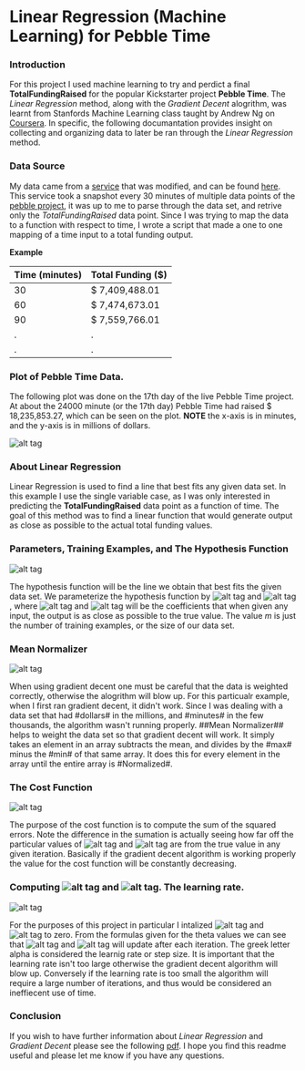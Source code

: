 # Linear Regression (Machine Learning)  for Pebble Time

### Introduction
For this project I used machine learning to try and perdict a final **TotalFundingRaised** for the popular Kickstarter project **Pebble Time**. The *Linear Regression* method, along with the *Gradient Decent* alogrithm, was learnt from Stanfords Machine Learning class taught by Andrew Ng on [Coursera](https://www.coursera.org/course/ml). In specific, the following documantation provides insight on collecting and organizing data to later be ran through the *Linear Regression* method. 

### Data Source
My data came from a [service](http://kcaas.io/) that was modified, and can be found [here](http://104.236.89.73:8888/project/pebble?snapshot=3). This service took a snapshot every 30 minutes of multiple data points of the [pebble project](https://www.kickstarter.com/projects/597507018/pebble-time-awesome-smartwatch-no-compromises), it was up to me to parse through the data set, and retrive only the *TotalFundingRaised* data point. Since I was trying to map the data to a function with respect to time, I wrote a script that made a one to one mapping of a time input to a total funding output.

**Example**

Time (minutes)| Total Funding ($)
--- | --- 
30 | $ 7,409,488.01
60 | $ 7,474,673.01
90 | $ 7,559,766.01
.  | .
.  | .


### Plot of Pebble Time Data. 

The following plot was done on the 17th day of the live Pebble Time project. At about the 24000 minute (or the 17th day) Pebble Time had raised $ 18,235,853.27, which can be seen on the plot. **NOTE** the x-axis is in minutes, and the y-axis is in millions of dollars.

![alt tag](http://i.imgur.com/L2vNY6t.png)

### About Linear Regression
Linear Regression is used to find a line that best fits any given data set. In this example I use the single variable case, as I was only interested in predicting the **TotalFundingRaised** data point as a function of time. The goal of this method was to find a linear function that would generate output as close as possible to the actual total funding values.

### Parameters, Training Examples, and The Hypothesis Function

![alt tag](http://i.imgur.com/a1GEb0H.png)

The hypothesis function will be the line we obtain that best fits the given data set. We parameterize the hypothesis function by ![alt tag](http://i.imgur.com/MeSkGMw.png) and ![alt tag](http://i.imgur.com/j5ko1yL.png), where ![alt tag](http://i.imgur.com/MeSkGMw.png) and ![alt tag](http://i.imgur.com/j5ko1yL.png) will be the coefficients that when given any input, the output is as close as possible to the true value. The value *m* is just the number of training examples, or the size of our data set.

### Mean Normalizer
![alt tag](http://i.imgur.com/itblwaX.png)

When using gradient decent one must be careful that the data is weighted correctly, otherwise the alogrithm will blow up. For this particualr example, when I first ran gradient decent, it didn't work. Since I was dealing with a data set that had #dollars# in the millions, and #minutes# in the few thousands,  the algorithm wasn't running properly. ##Mean Normalizer## helps to weight the data set so that gradient decent will work. It simply takes an element in an array subtracts the mean, and divides by the #max# minus the #min# of that same array. It does this for every element in the array until the entire array is #Normalized#.

### The Cost Function

![alt tag](http://i.imgur.com/BSAyRse.png)

The purpose of the cost function is to compute the sum of the squared errors. Note the difference in the sumation is actually seeing how far off the particular values of ![alt tag](http://i.imgur.com/MeSkGMw.png) and ![alt tag](http://i.imgur.com/j5ko1yL.png) are from the true value in any given iteration. Basically if the gradient decent algorithm is working properly the value for the cost function will be constantly decreasing.

### Computing ![alt tag](http://i.imgur.com/MeSkGMw.png) and ![alt tag](http://i.imgur.com/j5ko1yL.png). The learning rate.

![alt tag](http://i.imgur.com/XGyYemD.png)

For the purposes of this project in particular I intalized ![alt tag](http://i.imgur.com/MeSkGMw.png) and ![alt tag](http://i.imgur.com/j5ko1yL.png) to zero. From the formulas given for the theta values we can see that ![alt tag](http://i.imgur.com/MeSkGMw.png) and ![alt tag](http://i.imgur.com/j5ko1yL.png) will update after each iteration. The greek letter alpha is considered the learnig rate or step size. It is important that the learning rate isn't too large otherwise the gradient decent algorithm will blow up. Conversely if the learning rate is too small the algorithm will require a large number of iterations, and thus would be considered an ineffiecent use of time.


### Conclusion
If you wish to have further information about *Linear Regression* and *Gradient Decent* please see the following [pdf](http://cs229.stanford.edu/notes/cs229-notes1.pdf). I hope you find this readme useful and please let me know if you have any questions.

